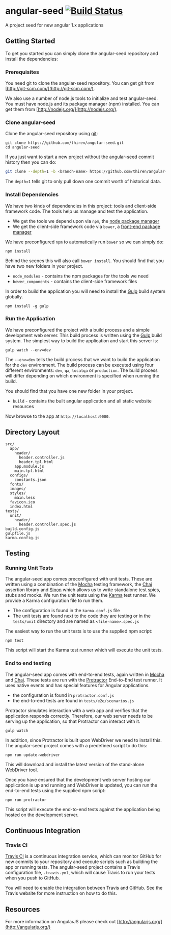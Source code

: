 # angular-seed [![Build Status](https://travis-ci.org/thiren/angular-seed.svg?branch=master)](https://travis-ci.org/thiren/angular-seed)
A project seed for new angular 1.x applications

## Getting Started

To get you started you can simply clone the angular-seed repository and install the dependencies:

### Prerequisites

You need git to clone the angular-seed repository. You can get git from [http://git-scm.com/](http://git-scm.com/).

We also use a number of node.js tools to initialize and test angular-seed. You must have node.js and its package manager (npm) installed. You can get them from [http://nodejs.org/](http://nodejs.org/).

### Clone angular-seed

Clone the angular-seed repository using [git][git]:

```
git clone https://github.com/thiren/angular-seed.git
cd angular-seed
```

If you just want to start a new project without the angular-seed commit history then you can do:

```bash
git clone --depth=1 -b <branch-name> https://github.com/thiren/angular-seed.git <your-project-name>
```

The `depth=1` tells git to only pull down one commit worth of historical data.

### Install Dependencies

We have two kinds of dependencies in this project: tools and client-side framework code. The tools help us manage and test the application.

* We get the tools we depend upon via `npm`, the [node package manager][npm]
* We get the client-side framework code via `bower`, a [front-end package manager][bower]

We have preconfigured `npm` to automatically run `bower` so we can simply do:

```
npm install
```

Behind the scenes this will also call `bower install`. You should find that you have two new folders in your project.

* `node_modules` - contains the npm packages for the tools we need
* `bower_components` - contains the client-side framework files

In order to build the application you will need to install the [Gulp][gulp] build system globally.

```
npm install -g gulp
```

### Run the Application

We have preconfigured the project with a build process and a simple development web server. This build process is written using the [Gulp][gulp] build system. The simplest way to build the application and start this server is:

```
gulp watch --env=dev
```

The `--env=dev` tells the build process that we want to build the application for the `dev` environment. The build process can be executed using four different environments: `dev`, `qa`, `localqa` or `production`. The build process will differ depending on which environment is specified when running the build. 

You should find that you have one new folder in your project.

* `build` - contains the built angular application and all static website resources

Now browse to the app at `http://localhost:9000`.

## Directory Layout

```
src/
  app/
    header/
      header.controller.js
      header.tpl.html
    app.module.js
    main.tpl.html
  configs/
    constants.json
  fonts/
  images/
  styles/
    main.less
  favicon.ico
  index.html
tests/
  unit/
    header/
      header.controller.spec.js
build.config.js
gulpfile.js
karma.config.js
```

## Testing

### Running Unit Tests
The angular-seed app comes preconfigured with unit tests. These are written using a combination of the [Mocha][mocha] testing framework, the [Chai][chai] assertion library and [Sinon][sinon] which allows us to write standalone test spies, stubs and mocks. We run the unit tests using the [Karma][karma] test runner. We provide a Karma configuration file to run them.

* The configuration is found in the `karma.conf.js` file
* The unit tests are found next to the code they are testing or in the `tests/unit` directory and are named as `<file-name>.spec.js`

The easiest way to run the unit tests is to use the supplied npm script:

```
npm test
```

This script will start the Karma test runner which will execute the unit tests.

### End to end testing

The angular-seed app comes with end-to-end tests, again written in [Mocha][mocha] and [Chai][chai]. These tests are run with the [Protractor][protractor] End-to-End test runner. It uses native events and has special features for Angular applications.

* the configuration is found in `protractor.conf.js`
* the end-to-end tests are found in `tests/e2e/scenarios.js`

Protractor simulates interaction with a web app and verifies that the application responds correctly. Therefore, our web server needs to be serving up the application, so that Protractor can interact with it.

```
gulp watch
```

In addition, since Protractor is built upon WebDriver we need to install this. The angular-seed project comes with a predefined script to do this:

```
npm run update-webdriver
```

This will download and install the latest version of the stand-alone WebDriver tool.

Once you have ensured that the development web server hosting our application is up and running and WebDriver is updated, you can run the end-to-end tests using the supplied npm script:

```
npm run protractor
```

This script will execute the end-to-end tests against the application being hosted on the development server.

## Continuous Integration

### Travis CI

[Travis CI][travis] is a continuous integration service, which can monitor GitHub for new commits to your repository and execute scripts such as building the app or running tests. The angular-seed project contains a Travis configuration file, `.travis.yml`, which will cause Travis to run your tests when you push to GitHub.

You will need to enable the integration between Travis and GitHub. See the Travis website for more instruction on how to do this.

## Resources

For more information on AngularJS please check out [http://angularjs.org/](http://angularjs.org/)

[git]: http://git-scm.com/
[gulp]: http://gulpjs.com/
[bower]: http://bower.io
[npm]: https://www.npmjs.org/
[node]: http://nodejs.org
[protractor]: https://github.com/angular/protractor
[mocha]: https://mochajs.org/
[chai]: http://chaijs.com/
[sinon]: http://sinonjs.org/
[karma]: http://karma-runner.github.io
[travis]: https://travis-ci.org/
